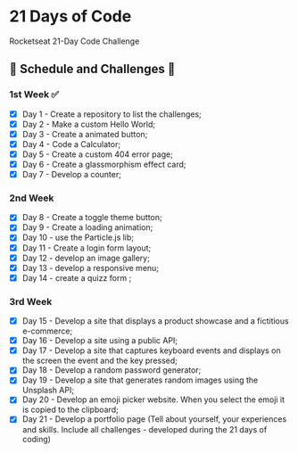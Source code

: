 # 21 Days of Code

Rocketseat 21-Day Code Challenge

## 📆 Schedule and Challenges 🎯
### 1st Week ✅
- [x] Day 1 - Create a repository to list the challenges;
- [x] Day 2 - Make a custom Hello World;
- [x] Day 3 - Create a animated button;
- [x] Day 4 - Code a Calculator;
- [x] Day 5 - Create a custom 404 error page;
- [x] Day 6 - Create a glassmorphism effect card;
- [x] Day 7 - Develop a counter;

### 2nd Week 
- [x] Day 8 - Create a toggle theme button;
- [x] Day 9 - Create a loading animation;
- [x] Day 10 - use the Particle.js lib;
- [x] Day 11 - Create a login form layout;
- [x] Day 12 - develop an image gallery;
- [x] Day 13 - develop a responsive menu;
- [x] Day 14 - create a quizz form ;

### 3rd Week 
- [x] Day 15 - Develop a site that displays a product showcase and a fictitious e-commerce;
- [x] Day 16 - Develop a site using a public API;
- [x] Day 17 - Develop a site that captures keyboard events and displays on the screen the event and the key pressed;
- [x] Day 18 - Develop a random password generator;
- [x] Day 19 - Develop a site that generates random images using the Unsplash API;
- [x] Day 20 - Develop an emoji picker website. When you select the emoji it is copied to the clipboard;
- [x] Day 21 - Develop a portfolio page (Tell about yourself, your experiences and skills. Include all challenges - developed during the 21 days of coding)